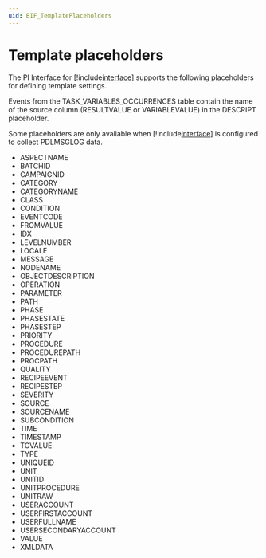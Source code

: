 ```yaml
---
uid: BIF_TemplatePlaceholders
---
```


# Template placeholders

The PI Interface for [!include[interface](../includes/product-long.md)] supports the following placeholders for defining template settings.

Events from the TASK_VARIABLES_OCCURRENCES table contain the name of the source column (RESULTVALUE or VARIABLEVALUE) in the DESCRIPT placeholder.

Some placeholders are only available when [!include[interface](../includes/product-long.md)] is configured to collect PDLMSGLOG data.

* ASPECTNAME
* BATCHID
* CAMPAIGNID
* CATEGORY
* CATEGORYNAME
* CLASS
* CONDITION
* EVENTCODE
* FROMVALUE
* IDX
* LEVELNUMBER
* LOCALE
* MESSAGE
* NODENAME
* OBJECTDESCRIPTION
* OPERATION
* PARAMETER
* PATH
* PHASE
* PHASESTATE
* PHASESTEP
* PRIORITY
* PROCEDURE
* PROCEDUREPATH
* PROCPATH
* QUALITY
* RECIPEEVENT
* RECIPESTEP
* SEVERITY
* SOURCE
* SOURCENAME
* SUBCONDITION
* TIME
* TIMESTAMP
* TOVALUE
* TYPE
* UNIQUEID
* UNIT
* UNITID
* UNITPROCEDURE
* UNITRAW
* USERACCOUNT
* USERFIRSTACCOUNT
* USERFULLNAME
* USERSECONDARYACCOUNT
* VALUE
* XMLDATA